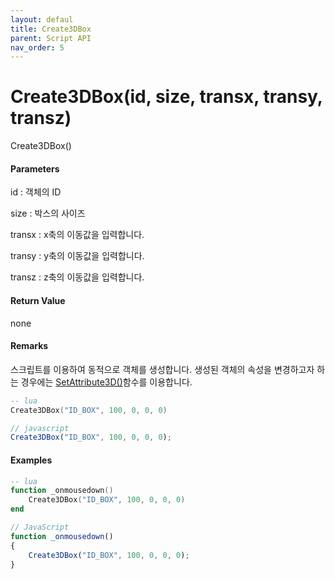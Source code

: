 ```yaml
---
layout: defaul
title: Create3DBox
parent: Script API
nav_order: 5
---
```


# Create3DBox\(id, size, transx, transy, transz\)

Create3DBox\(\)

#### Parameters

id : 객체의 ID

size : 박스의 사이즈

transx : x축의 이동값을 입력합니다.

transy : y축의 이동값을 입력합니다.

transz : z축의 이동값을 입력합니다.

#### Return Value

none

#### Remarks

스크립트를 이용하여 동적으로 객체를 생성합니다. 생성된 객체의 속성을 변경하고자 하는 경우에는 [SetAttribute3D\(\)](/ScriptAPI\SetAttribute3D.html)함수를 이용합니다.



```lua
-- lua
Create3DBox("ID_BOX", 100, 0, 0, 0)
```

```js
// javascript
Create3DBox("ID_BOX", 100, 0, 0, 0);
```

#### 

#### Examples

```lua
-- lua
function _onmousedown()
    Create3DBox("ID_BOX", 100, 0, 0, 0)
end
```

```js
// JavaScript
function _onmousedown()
{    
    Create3DBox("ID_BOX", 100, 0, 0, 0);
}
```



